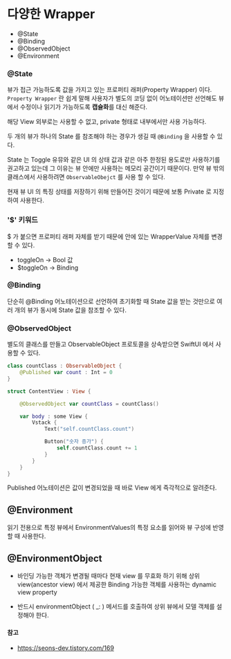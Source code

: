 # 다양한 Wrapper

- @State
- @Binding
- @ObservedObject
- @Environment

### @State
뷰가 접근 가능하도록 값을 가지고 있는 프로퍼티 래퍼(Property Wrapper) 이다.
```Property Wrapper``` 란 쉽게 말해 사용자가 별도의 코딩 없이 어노테이션만 선언해도 뷰에서 수정이나 읽기가 가능하도록 <b>캡슐화</b>를 대신 해준다.

해당 View 외부로는 사용할 수 없고, private 형태로 내부에서만 사용 가능하다.

두 개의 뷰가 하나의 State 를 참조해야 하는 경우가 생길 때 ```@Binding``` 을 사용할 수 있다.

State 는 Toggle 유뮤와 같은 UI 의 상태 값과 같은 아주 한정된 용도로만 사용하기를 권고하고 있는데 그 이유는 뷰 안에만 사용하는 메모리 공간이기 때문이다. 만약 뷰 밖의 클래스에서 사용하려면 ```ObservableObejct``` 를 사용 할 수 있다.

현재 뷰 UI 의 특징 상태를 저장하기 위해 만들어진 것이기 때문에 보통 Private 로 지정하여 사용한다.

### '$' 키워드
$ 가 붙으면 프로퍼티 래퍼 자체를 받기 때문에 안에 있는 WrapperValue 자체를 변경할 수 있다.

- toggleOn -> Bool 값
- $toggleOn -> Binding<Bool>

### @Binding
단순히 @Binding 어노테이션으로 선언하여 초기화할 때 State 값을 받는 것만으로 여러 개의 뷰가 동시에 State 값을 참조할 수 있다.


### @ObservedObject
별도의 클래스를 만들고 ObservableObject 프로토콜을 상속받으면 SwiftUI 에서 사용할 수 있다.

```swift
class countClass : ObservableObject {
    @Published var count : Int = 0
}
```

```swift
struct ContentView : View {

    @ObservedObject var countClass = countClass()

    var body : some View {
        Vstack {
            Text("self.countClass.count")

            Button("숫자 증가") {
                self.countClass.count += 1
            }
        }
    }
}
```

Published 어노테이션은 값이 변경되었을 때 바로 View 에게 즉각적으로 알려준다.

## @Environment
읽기 전용으로 특정 뷰에서 EnvironmentValues의 특정 요소를 읽어와 뷰 구성에 반영할 때 사용한다.


## @EnvironmentObject
- 바인딩 가능한 객체가 변경될 때마다 현재 view 를 무효화 하기 위해 상위 view(ancestor view) 에서 제공한 Binding 가능한 객체를 사용하는 dynamic view property

- 반드시 environmentObject ( _: ) 메서드를 호출하여 상위 뷰에서 모델 객체를 설정해야 한다.

#### 참고

- https://seons-dev.tistory.com/169